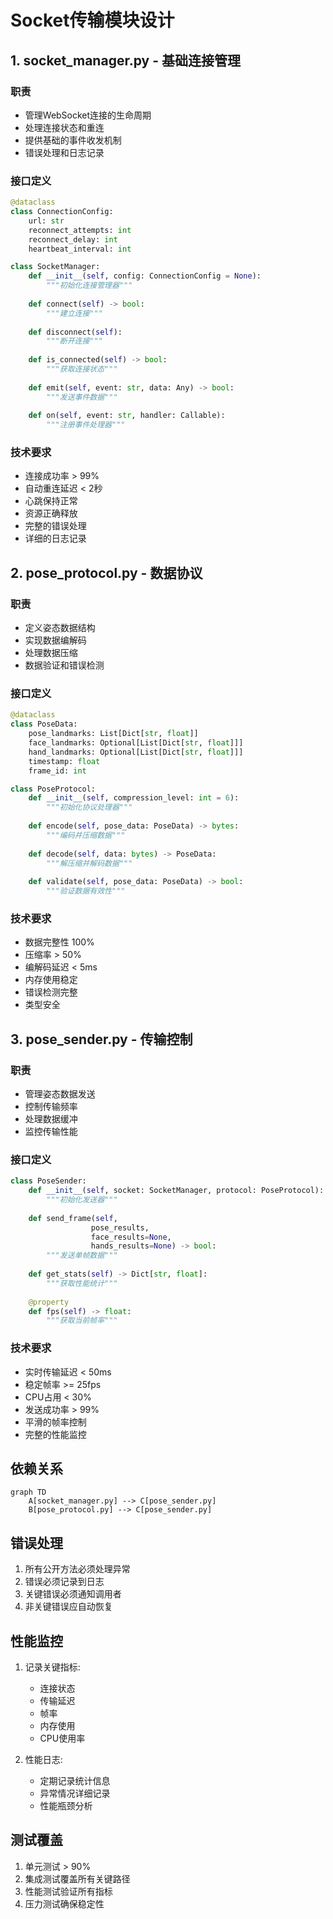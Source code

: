 # Socket传输模块设计

## 1. socket_manager.py - 基础连接管理

### 职责
- 管理WebSocket连接的生命周期
- 处理连接状态和重连
- 提供基础的事件收发机制
- 错误处理和日志记录

### 接口定义
```python
@dataclass
class ConnectionConfig:
    url: str
    reconnect_attempts: int
    reconnect_delay: int
    heartbeat_interval: int

class SocketManager:
    def __init__(self, config: ConnectionConfig = None):
        """初始化连接管理器"""
    
    def connect(self) -> bool:
        """建立连接"""
    
    def disconnect(self):
        """断开连接"""
    
    def is_connected(self) -> bool:
        """获取连接状态"""
    
    def emit(self, event: str, data: Any) -> bool:
        """发送事件数据"""
    
    def on(self, event: str, handler: Callable):
        """注册事件处理器"""
```

### 技术要求
- 连接成功率 > 99%
- 自动重连延迟 < 2秒
- 心跳保持正常
- 资源正确释放
- 完整的错误处理
- 详细的日志记录

## 2. pose_protocol.py - 数据协议

### 职责
- 定义姿态数据结构
- 实现数据编解码
- 处理数据压缩
- 数据验证和错误检测

### 接口定义
```python
@dataclass
class PoseData:
    pose_landmarks: List[Dict[str, float]]
    face_landmarks: Optional[List[Dict[str, float]]]
    hand_landmarks: Optional[List[Dict[str, float]]]
    timestamp: float
    frame_id: int

class PoseProtocol:
    def __init__(self, compression_level: int = 6):
        """初始化协议处理器"""
    
    def encode(self, pose_data: PoseData) -> bytes:
        """编码并压缩数据"""
    
    def decode(self, data: bytes) -> PoseData:
        """解压缩并解码数据"""
    
    def validate(self, pose_data: PoseData) -> bool:
        """验证数据有效性"""
```

### 技术要求
- 数据完整性 100%
- 压缩率 > 50%
- 编解码延迟 < 5ms
- 内存使用稳定
- 错误检测完整
- 类型安全

## 3. pose_sender.py - 传输控制

### 职责
- 管理姿态数据发送
- 控制传输频率
- 处理数据缓冲
- 监控传输性能

### 接口定义
```python
class PoseSender:
    def __init__(self, socket: SocketManager, protocol: PoseProtocol):
        """初始化发送器"""
    
    def send_frame(self, 
                  pose_results,
                  face_results=None, 
                  hands_results=None) -> bool:
        """发送单帧数据"""
    
    def get_stats(self) -> Dict[str, float]:
        """获取性能统计"""
    
    @property
    def fps(self) -> float:
        """获取当前帧率"""
```

### 技术要求
- 实时传输延迟 < 50ms
- 稳定帧率 >= 25fps
- CPU占用 < 30%
- 发送成功率 > 99%
- 平滑的帧率控制
- 完整的性能监控

## 依赖关系
```mermaid
graph TD
    A[socket_manager.py] --> C[pose_sender.py]
    B[pose_protocol.py] --> C[pose_sender.py]
```

## 错误处理
1. 所有公开方法必须处理异常
2. 错误必须记录到日志
3. 关键错误必须通知调用者
4. 非关键错误应自动恢复

## 性能监控
1. 记录关键指标:
   - 连接状态
   - 传输延迟
   - 帧率
   - 内存使用
   - CPU使用率
   
2. 性能日志:
   - 定期记录统计信息
   - 异常情况详细记录
   - 性能瓶颈分析

## 测试覆盖
1. 单元测试 > 90%
2. 集成测试覆盖所有关键路径
3. 性能测试验证所有指标
4. 压力测试确保稳定性